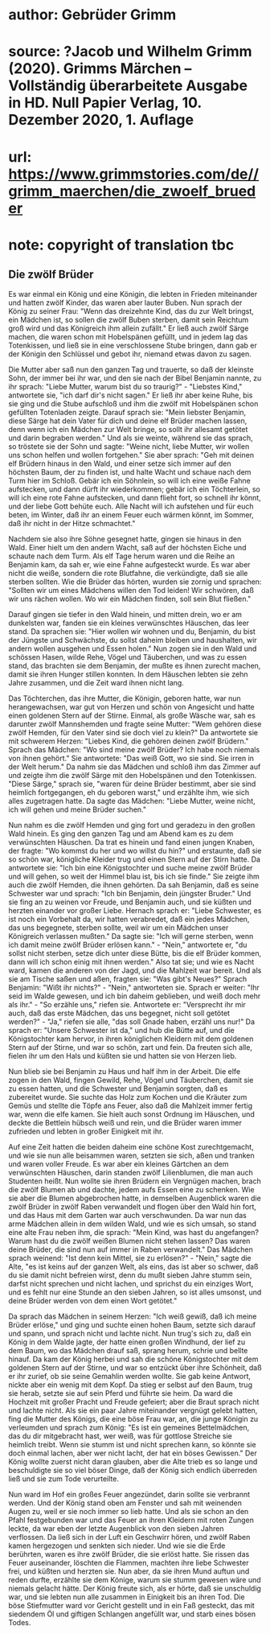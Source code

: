 # author: Gebrüder Grimm
# source: ?Jacob und Wilhelm Grimm (2020). Grimms Märchen – Vollständig überarbeitete Ausgabe in HD. Null Papier Verlag, 10. Dezember 2020, 1. Auflage
# url: https://www.grimmstories.com/de//grimm_maerchen/die_zwoelf_brueder
# note: copyright of translation tbc

## Die zwölf Brüder 

Es war einmal ein König und eine Königin, die lebten in Frieden
miteinander und hatten zwölf Kinder, das waren aber lauter Buben. Nun
sprach der König zu seiner Frau: "Wenn das dreizehnte Kind, das du zur
Welt bringst, ein Mädchen ist, so sollen die zwölf Buben sterben, damit
sein Reichtum groß wird und das Königreich ihm allein zufällt." Er ließ
auch zwölf Särge machen, die waren schon mit Hobelspänen gefüllt, und in
jedem lag das Totenkissen, und ließ sie in eine verschlossene Stube
bringen, dann gab er der Königin den Schlüssel und gebot ihr, niemand
etwas davon zu sagen.

Die Mutter aber saß nun den ganzen Tag und trauerte, so daß der kleinste
Sohn, der immer bei ihr war, und den sie nach der Bibel Benjamin nannte,
zu ihr sprach: "Liebe Mutter, warum bist du so traurig?" - "Liebstes
Kind," antwortete sie, "ich darf dir's nicht sagen." Er ließ ihr
aber keine Ruhe, bis sie ging und die Stube aufschloß und ihm die zwölf
mit Hobelspänen schon gefüllten Totenladen zeigte. Darauf sprach sie:
"Mein liebster Benjamin, diese Särge hat dein Vater für dich und deine
elf Brüder machen lassen, denn wenn ich ein Mädchen zur Welt bringe, so
sollt ihr allesamt getötet und darin begraben werden." Und als sie
weinte, während sie das sprach, so tröstete sie der Sohn und sagte:
"Weine nicht, liebe Mutter, wir wollen uns schon helfen und wollen
fortgehen." Sie aber sprach: "Geh mit deinen elf Brüdern hinaus in den
Wald, und einer setze sich immer auf den höchsten Baum, der zu finden
ist, und halte Wacht und schaue nach dem Turm hier im Schloß. Gebär ich
ein Söhnlein, so will ich eine weiße Fahne aufstecken, und dann dürft
ihr wiederkommen; gebär ich ein Töchterlein, so will ich eine rote Fahne
aufstecken, und dann flieht fort, so schnell ihr könnt, und der liebe
Gott behüte euch. Alle Nacht will ich aufstehen und für euch beten, im
Winter, daß ihr an einem Feuer euch wärmen könnt, im Sommer, daß ihr
nicht in der Hitze schmachtet."

Nachdem sie also ihre Söhne gesegnet hatte, gingen sie hinaus in den
Wald. Einer hielt um den andern Wacht, saß auf der höchsten Eiche und
schaute nach dem Turm. Als elf Tage herum waren und die Reihe an
Benjamin kam, da sah er, wie eine Fahne aufgesteckt wurde. Es war aber
nicht die weiße, sondern die rote Blutfahne, die verkündigte, daß sie
alle sterben sollten. Wie die Brüder das hörten, wurden sie zornig und
sprachen: "Sollten wir um eines Mädchens willen den Tod leiden! Wir
schwören, daß wir uns rächen wollen. Wo wir ein Mädchen finden, soll
sein Blut fließen."

Darauf gingen sie tiefer in den Wald hinein, und mitten drein, wo er am
dunkelsten war, fanden sie ein kleines verwünschtes Häuschen, das leer
stand. Da sprachen sie: "Hier wollen wir wohnen und du, Benjamin, du
bist der Jüngste und Schwächste, du sollst daheim bleiben und
haushalten, wir andern wollen ausgehen und Essen holen." Nun zogen sie
in den Wald und schössen Hasen, wilde Rehe, Vögel und Täuberchen, und
was zu essen stand, das brachten sie dem Benjamin, der mußte es ihnen
zurecht machen, damit sie ihren Hunger stillen konnten. In dem Häuschen
lebten sie zehn Jahre zusammen, und die Zeit ward ihnen nicht lang.

Das Töchterchen, das ihre Mutter, die Königin, geboren hatte, war nun
herangewachsen, war gut von Herzen und schön von Angesicht und hatte
einen goldenen Stern auf der Stirne. Einmal, als große Wäsche war, sah
es darunter zwölf Mannshemden und fragte seine Mutter: "Wem gehören
diese zwölf Hemden, für den Vater sind sie doch viel zu klein?" Da
antwortete sie mit schwerem Herzen: "Liebes Kind, die gehören deinen
zwölf Brüdern." Sprach das Mädchen: "Wo sind meine zwölf Brüder? Ich
habe noch niemals von ihnen gehört." Sie antwortete: "Das weiß Gott,
wo sie sind. Sie irren in der Welt herum." Da nahm sie das Mädchen und
schloß ihm das Zimmer auf und zeigte ihm die zwölf Särge mit den
Hobelspänen und den Totenkissen. "Diese Särge," sprach sie, "waren
für deine Brüder bestimmt, aber sie sind heimlich fortgegangen, eh du
geboren warst," und erzählte ihm, wie sich alles zugetragen hatte. Da
sagte das Mädchen: "Liebe Mutter, weine nicht, ich will gehen und meine
Brüder suchen."

Nun nahm es die zwölf Hemden und ging fort und geradezu in den großen
Wald hinein. Es ging den ganzen Tag und am Abend kam es zu dem
verwünschten Häuschen. Da trat es hinein und fand einen jungen Knaben,
der fragte: "Wo kommst du her und wo willst du hin?" und erstaunte,
daß sie so schön war, königliche Kleider trug und einen Stern auf der
Stirn hatte. Da antwortete sie: "Ich bin eine Königstochter und suche
meine zwölf Brüder und will gehen, so weit der Himmel blau ist, bis ich
sie finde." Sie zeigte ihm auch die zwölf Hemden, die ihnen gehörten.
Da sah Benjamin, daß es seine Schwester war und sprach: "Ich bin
Benjamin, dein jüngster Bruder." Und sie fing an zu weinen vor Freude,
und Benjamin auch, und sie küßten und herzten einander vor großer Liebe.
Hernach sprach er: "Liebe Schwester, es ist noch ein Vorbehalt da, wir
hatten verabredet, daß ein jedes Mädchen, das uns begegnete, sterben
sollte, weil wir um ein Mädchen unser Königreich verlassen mußten." Da
sagte sie: "Ich will gerne sterben, wenn ich damit meine zwölf Brüder
erlösen kann." - "Nein," antwortete er, "du sollst nicht sterben,
setze dich unter diese Bütte, bis die elf Brüder kommen, dann will ich
schon einig mit ihnen werden." Also tat sie; und wie es Nacht ward,
kamen die anderen von der Jagd, und die Mahlzeit war bereit. Und als sie
am Tische saßen und aßen, fragten sie: "Was gibt's Neues?" Sprach
Benjamin: "Wißt ihr nichts?" - "Nein," antworteten sie. Sprach er
weiter: "Ihr seid im Walde gewesen, und ich bin daheim geblieben, und
weiß doch mehr als ihr." - "So erzähle uns," riefen sie. Antwortete
er: "Versprecht ihr mir auch, daß das erste Mädchen, das uns begegnet,
nicht soll getötet werden?" - "Ja," riefen sie alle, "das soll Gnade
haben, erzähl uns nur!" Da sprach er: "Unsere Schwester ist da," und
hub die Bütte auf, und die Königstochter kam hervor, in ihren
königlichen Kleidern mit dem goldenen Stern auf der Stirne, und war so
schön, zart und fein. Da freuten sich alle, fielen ihr um den Hals und
küßten sie und hatten sie von Herzen lieb.

Nun blieb sie bei Benjamin zu Haus und half ihm in der Arbeit. Die elfe
zogen in den Wald, fingen Gewild, Rehe, Vögel und Täuberchen, damit sie
zu essen hatten, und die Schwester und Benjamin sorgten, daß es
zubereitet wurde. Sie suchte das Holz zum Kochen und die Kräuter zum
Gemüs und stellte die Töpfe ans Feuer, also daß die Mahlzeit immer
fertig war, wenn die elfe kamen. Sie hielt auch sonst Ordnung im
Häuschen, und deckte die Bettlein hübsch weiß und rein, und die Brüder
waren immer zufrieden und lebten in großer Einigkeit mit ihr.

Auf eine Zeit hatten die beiden daheim eine schöne Kost zurechtgemacht,
und wie sie nun alle beisammen waren, setzten sie sich, aßen und tranken
und waren voller Freude. Es war aber ein kleines Gärtchen an dem
verwünschten Häuschen, darin standen zwölf Lilienblumen, die man auch
Studenten heißt. Nun wollte sie ihren Brüdern ein Vergnügen machen,
brach die zwölf Blumen ab und dachte, jedem aufs Essen eine zu schenken.
Wie sie aber die Blumen abgebrochen hatte, in demselben Augenblick waren
die zwölf Brüder in zwölf Raben verwandelt und flogen über den Wald hin
fort, und das Haus mit dem Garten war auch verschwunden. Da war nun das
arme Mädchen allein in dem wilden Wald, und wie es sich umsah, so stand
eine alte Frau neben ihm, die sprach: "Mein Kind, was hast du
angefangen? Warum hast du die zwölf weißen Blumen nicht stehen lassen?
Das waren deine Brüder, die sind nun auf immer in Raben verwandelt."
Das Mädchen sprach weinend: "Ist denn kein Mittel, sie zu erlösen?" -
"Nein," sagte die Alte, "es ist keins auf der ganzen Welt, als eins,
das ist aber so schwer, daß du sie damit nicht befreien wirst, denn du
mußt sieben Jahre stumm sein, darfst nicht sprechen und nicht lachen,
und sprichst du ein einziges Wort, und es fehlt nur eine Stunde an den
sieben Jahren, so ist alles umsonst, und deine Brüder werden von dem
einen Wort getötet."

Da sprach das Mädchen in seinem Herzen: "Ich weiß gewiß, daß ich meine
Brüder erlöse," und ging und suchte einen hohen Baum, setzte sich
darauf und spann, und sprach nicht und lachte nicht. Nun trug's sich
zu, daß ein König in dem Walde jagte, der hatte einen großen Windhund,
der lief zu dem Baum, wo das Mädchen drauf saß, sprang herum, schrie und
bellte hinauf. Da kam der König herbei und sah die schöne Königstochter
mit dem goldenen Stern auf der Stirne, und war so entzückt über ihre
Schönheit, daß er ihr zurief, ob sie seine Gemahlin werden wollte. Sie
gab keine Antwort, nickte aber ein wenig mit dem Kopf. Da stieg er
selbst auf den Baum, trug sie herab, setzte sie auf sein Pferd und
führte sie heim. Da ward die Hochzeit mit großer Pracht und Freude
gefeiert; aber die Braut sprach nicht und lachte nicht. Als sie ein paar
Jahre miteinander vergnügt gelebt hatten, fing die Mutter des Königs,
die eine böse Frau war, an, die junge Königin zu verleumden und sprach
zum König: "Es ist ein gemeines Bettelmädchen, das du dir mitgebracht
hast, wer weiß, was für gottlose Streiche sie heimlich treibt. Wenn sie
stumm ist und nicht sprechen kann, so könnte sie doch einmal lachen,
aber wer nicht lacht, der hat ein böses Gewissen." Der König wollte
zuerst nicht daran glauben, aber die Alte trieb es so lange und
beschuldigte sie so viel böser Dinge, daß der König sich endlich
überreden ließ und sie zum Tode verurteilte.

Nun ward im Hof ein großes Feuer angezündet, darin sollte sie verbrannt
werden. Und der König stand oben am Fenster und sah mit weinenden Augen
zu, weil er sie noch immer so lieb hatte. Und als sie schon an den Pfahl
festgebunden war und das Feuer an ihren Kleidern mit roten Zungen
leckte, da war eben der letzte Augenblick von den sieben Jahren
verflossen. Da ließ sich in der Luft ein Geschwirr hören, und zwölf
Raben kamen hergezogen und senkten sich nieder. Und wie sie die Erde
berührten, waren es ihre zwölf Brüder, die sie erlöst hatte. Sie rissen
das Feuer auseinander, löschten die Flammen, machten ihre liebe
Schwester frei, und küßten und herzten sie. Nun aber, da sie ihren Mund
auftun und reden durfte, erzählte sie dem Könige, warum sie stumm
gewesen wäre und niemals gelacht hätte. Der König freute sich, als er
hörte, daß sie unschuldig war, und sie lebten nun alle zusammen in
Einigkeit bis an ihren Tod. Die böse Stiefmutter ward vor Gericht
gestellt und in ein Faß gesteckt, das mit siedendem Öl und giftigen
Schlangen angefüllt war, und starb eines bösen Todes.
